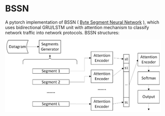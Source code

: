 # BSSN
 A pytorch implementation of BSSN ( [Byte Segment Neural Network](http://iwqos2018.ieee-iwqos.org/files/2018/05/Byte_Segment_Neural_Network.pdf) ), which uses bidirectional GRU/LSTM unit with attention mechanism to classify network traffic into network protocols.
 BSSN structures:

![bsnn](./image/bsnn.jpg)

